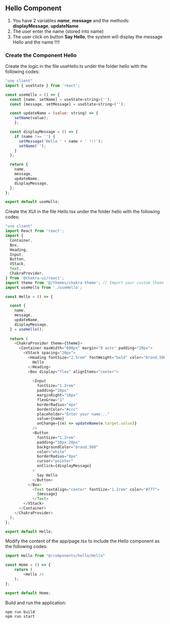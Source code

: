 ## Hello Component 

1. You have 2 variables ***name***, **message** and the methods: **displayMessage**, **updateName**
2. The user enter the name (stored into name)
3. The user click on button **Say Hello**, the system will display the message Hello and the name !!!!

### Create the Component Hello    

Create the logic in the file useHello.ts under the folder hello with the following codes:
```.js
"use client"
import { useState } from 'react'; 

const useHello = () => {
  const [name, setName] = useState<string>('');
  const [message, setMessage] = useState<string>('');

  const updateName = (value: string) => {
    setName(value);
    };

  const displayMessage = () => {
    if (name !== '') {
      setMessage('Hello ' + name + ' !!!');
      setName('');
    }
  };

  return {
    name,
    message,
    updateName,
    displayMessage,
  };
};

export default useHello;
```


Create the XUI in the file Hello.tsx under the folder hello with the following codes:
```.js
"use client"
import React from 'react'; 
import {
  Container,
  Box,
  Heading,
  Input,
  Button,
  VStack,
  Text,
  ChakraProvider, 
} from '@chakra-ui/react';
import theme from '@/themes/chakra-theme'; // Import your custom theme
import useHello from './useHello';

const Hello = () => {

  const {
    name,
    message,
    updateName,
    displayMessage,
  } = useHello();
  
  return (
    <ChakraProvider theme={theme}> 
      <Container maxWidth="600px" margin="0 auto" padding="20px">
        <VStack spacing="20px">
          <Heading fontSize="2.5rem" fontWeight="bold" color="brand.500"> {/* Use the custom color */}
            Hello
          </Heading>
          <Box display="flex" alignItems="center">
            
            <Input
              fontSize="1.2rem"
              padding="10px"
              marginRight="10px"
              flexGrow="1"
              borderRadius="4px"
              borderColor="#ccc"
              placeholder="Enter your name..."
              value={name}
              onChange={(e) => updateName(e.target.value)}
            />
            <Button
              fontSize="1.2rem"
              padding="10px 20px"
              backgroundColor="brand.500"
              color="white"
              borderRadius="8px"
              cursor="pointer"
              onClick={displayMessage}
            >
              Say Hello
            </Button>
          </Box>
            <Text textAlign="center" fontSize="1.2rem" color="#777">
              {message}
            </Text>
        </VStack>
      </Container>
    </ChakraProvider>
  );
};

export default Hello;
```


Modify the content of the app/page.tsx to include the Hello component as the following codes:
```.js
import Hello from "@/components/hello/Hello"

const Home = () => {
	return (
		<Hello />
	);
};

export default Home;
```


Build and run the application:
```.js
npm run build
npm run start
```



